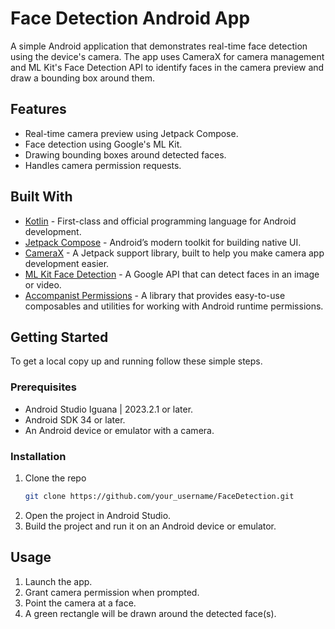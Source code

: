 # Face Detection Android App

A simple Android application that demonstrates real-time face detection using the device's camera. The app uses CameraX for camera management and ML Kit's Face Detection API to identify faces in the camera preview and draw a bounding box around them.

## Features

*   Real-time camera preview using Jetpack Compose.
*   Face detection using Google's ML Kit.
*   Drawing bounding boxes around detected faces.
*   Handles camera permission requests.

## Built With

*   [Kotlin](https://kotlinlang.org/) - First-class and official programming language for Android development.
*   [Jetpack Compose](https://developer.android.com/jetpack/compose) - Android’s modern toolkit for building native UI.
*   [CameraX](https://developer.android.com/training/camerax) - A Jetpack support library, built to help you make camera app development easier.
*   [ML Kit Face Detection](https://developers.google.com/ml-kit/vision/face-detection) - A Google API that can detect faces in an image or video.
*   [Accompanist Permissions](https://google.github.io/accompanist/permissions/) - A library that provides easy-to-use composables and utilities for working with Android runtime permissions.

## Getting Started

To get a local copy up and running follow these simple steps.

### Prerequisites

*   Android Studio Iguana | 2023.2.1 or later.
*   Android SDK 34 or later.
*   An Android device or emulator with a camera.

### Installation

1.  Clone the repo
    ```sh
    git clone https://github.com/your_username/FaceDetection.git
    ```
2.  Open the project in Android Studio.
3.  Build the project and run it on an Android device or emulator.

## Usage

1.  Launch the app.
2.  Grant camera permission when prompted.
3.  Point the camera at a face.
4.  A green rectangle will be drawn around the detected face(s).
